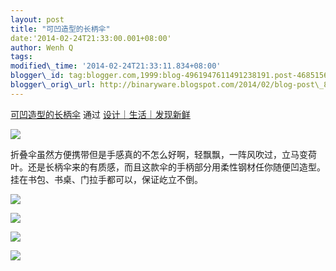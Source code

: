 ```yaml
--- 
layout: post 
title: "可凹造型的长柄伞" 
date:'2014-02-24T21:33:00.001+08:00' 
author: Wenh Q
tags:
modified\_time: '2014-02-24T21:33:11.834+08:00' 
blogger\_id: tag:blogger.com,1999:blog-4961947611491238191.post-4685156718995869126
blogger\_orig\_url: http://binaryware.blogspot.com/2014/02/blog-post\_8390.html
---
```

[可凹造型的长柄伞](http://since1984.cn/post/2014-02-24/umbrella-that-stands) 通过
[设计｜生活｜发现新鲜](http://since1984.cn/)





![](https://images-blogger-opensocial.googleusercontent.com/gadgets/proxy?url=http%3A%2F%2Fsince1984.qiniudn.com%2Fwp-content%2Fuploads%2F2014%2F02%2Fflexibler.jpg&container=blogger&gadget=a&rewriteMime=image%2F*)



折叠伞虽然方便携带但是手感真的不怎么好啊，轻飘飘，一阵风吹过，立马变荷叶。还是长柄伞来的有质感，而且这款伞的手柄部分用柔性钢材任你随便凹造型。挂在书包、书桌、门拉手都可以，保证屹立不倒。







![](https://images-blogger-opensocial.googleusercontent.com/gadgets/proxy?url=http%3A%2F%2Fsince1984.qiniudn.com%2Fwp-content%2Fuploads%2F2014%2F02%2Fflexibler2.jpg&container=blogger&gadget=a&rewriteMime=image%2F*)



![](https://images-blogger-opensocial.googleusercontent.com/gadgets/proxy?url=http%3A%2F%2Fsince1984.qiniudn.com%2Fwp-content%2Fuploads%2F2014%2F02%2Fflexibler3.jpg&container=blogger&gadget=a&rewriteMime=image%2F*)



![](https://images-blogger-opensocial.googleusercontent.com/gadgets/proxy?url=http%3A%2F%2Fsince1984.qiniudn.com%2Fwp-content%2Fuploads%2F2014%2F02%2Fflexibler4.jpg&container=blogger&gadget=a&rewriteMime=image%2F*)



![](https://images-blogger-opensocial.googleusercontent.com/gadgets/proxy?url=http%3A%2F%2Fsince1984.qiniudn.com%2Fwp-content%2Fuploads%2F2014%2F02%2Fflexibler5.jpg&container=blogger&gadget=a&rewriteMime=image%2F*)




